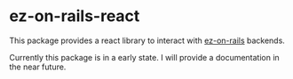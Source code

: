 # ez-on-rails-react
This package provides a react library to interact with [ez-on-rails](https://github.com/D4uS1/ez-on-rails) backends.

Currently this package is in a early state. I will provide a documentation in the near future.
